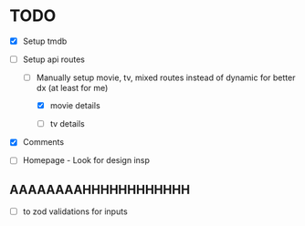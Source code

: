 # TODO

- [x] Setup tmdb

- [ ] Setup api routes

  - [ ] Manually setup movie, tv, mixed routes instead of dynamic for better dx (at least for me)

    - [x] movie details

    - [ ] tv details

- [x] Comments

- [ ] Homepage - Look for design insp

## AAAAAAAAHHHHHHHHHHHH

- [ ] to zod validations for inputs

